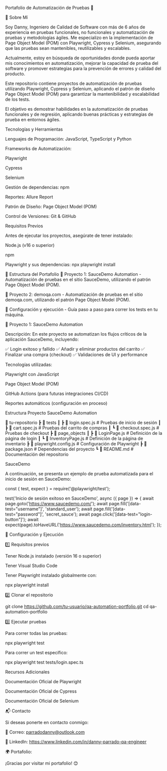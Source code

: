 Portafolio de Automatización de Pruebas 🚀

📌 Sobre Mí

Soy Danny, Ingeniero de Calidad de Software con más de 6 años de experiencia en pruebas funcionales, no funcionales y automatización de pruebas y metodologías ágiles. Me especializo en la implementación de Page Object Model (POM) con Playwright, Cypress y Selenium, asegurando que las pruebas sean mantenibles, reutilizables y escalables.

Actualmente, estoy en búsqueda de oportunidades donde pueda aportar mis conocimientos en automatización, mejorar la capacidad de prueba del software y promover estrategias para la prevención de errores y calidad del producto.

Este repositorio contiene proyectos de automatización de pruebas utilizando Playwright, Cypress y Selenium, aplicando el patrón de diseño Page Object Model (POM) para garantizar la mantenibilidad y escalabilidad de los tests.

El objetivo es demostrar habilidades en la automatización de pruebas funcionales y de regresión, aplicando buenas prácticas y estrategias de prueba en entornos ágiles.

Tecnologías y Herramientas

Lenguajes de Programación: JavaScript, TypeScript y Python

Frameworks de Automatización:

Playwright

Cypress

Selenium

Gestión de dependencias: npm

Reportes: Allure Report

Patrón de Diseño: Page Object Model (POM)

Control de Versiones: Git & GitHub

Requisitos Previos

Antes de ejecutar los proyectos, asegúrate de tener instalado:

Node.js (v16 o superior)

npm

Playwright y sus dependencias: npx playwright install

📂 Estructura del Portafolio
🔹 Proyecto 1: SauceDemo Automation - Automatización de pruebas en el sitio SauceDemo, utilizando el patrón Page Object Model (POM).

🔹 Proyecto 2: demoqa.com - Automatización de pruebas en el sitio demoqa.com, utilizando el patrón Page Object Model (POM).

🔹 Configuración y ejecución - Guía paso a paso para correr los tests en tu máquina.

🚀 Proyecto 1: SauceDemo Automation

Descripción: En este proyecto se automatizan los flujos críticos de la aplicación SauceDemo, incluyendo:

✅ Login exitoso y fallido
✅ Añadir y eliminar productos del carrito
✅ Finalizar una compra (checkout)
✅ Validaciones de UI y performance

Tecnologías utilizadas:

Playwright con JavaScript

Page Object Model (POM)

GitHub Actions (para futuras integraciones CI/CD)

Reportes automáticos (configuración en proceso)

Estructura Proyecto SauceDemo Automation

📂 tu-repositorio
 ┣ 📂 tests
 ┃ ┣ 📜 login.spec.js   # Pruebas de inicio de sesión
 ┃ ┣ 📜 cart.spec.js    # Pruebas del carrito de compras
 ┃ ┗ 📜 checkout.spec.js # Pruebas de checkout
 ┣ 📂 page_objects
 ┃ ┣ 📜 LoginPage.js    # Definición de la página de login
 ┃ ┗ 📜 InventoryPage.js # Definición de la página de inventario
 ┣ 📜 playwright.config.js # Configuración de Playwright
 ┣ 📜 package.json # Dependencias del proyecto
 ┗ 📜 README.md  # Documentación del repositorio

SauceDemo

A continuación, se presenta un ejemplo de prueba automatizada para el inicio de sesión en SauceDemo:

const { test, expect } = require('@playwright/test');

test('Inicio de sesión exitoso en SauceDemo', async ({ page }) => {
    await page.goto('https://www.saucedemo.com/');
    await page.fill('[data-test="username"]', 'standard_user');
    await page.fill('[data-test="password"]', 'secret_sauce');
    await page.click('[data-test="login-button"]');
    await expect(page).toHaveURL('https://www.saucedemo.com/inventory.html');
});

🔧 Configuración y Ejecución

1️⃣ Requisitos previos

Tener Node.js instalado (versión 16 o superior)

Tener Visual Studio Code

Tener Playwright instalado globalmente con:

npx playwright install


2️⃣ Clonar el repositorio

git clone https://github.com/tu-usuario/qa-automation-portfolio.git
cd qa-automation-portfolio

3️⃣ Ejecutar pruebas

Para correr todas las pruebas:

npx playwright test

Para correr un test específico:

npx playwright test tests/login.spec.ts

Recursos Adicionales

Documentación Oficial de Playwright

Documentación Oficial de Cypress

Documentación Oficial de Selenium

📬 Contacto

Si deseas ponerte en contacto conmigo:

📧 Correo: parradodanny@outlook.com

💼 LinkedIn: https://www.linkedin.com/in/danny-parrado-qa-engineer 

🌍 Portafolio:

¡Gracias por visitar mi portafolio! 😊
